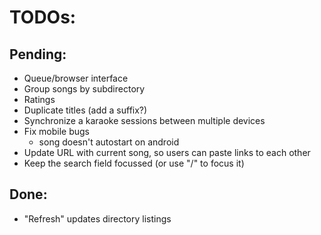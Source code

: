 # TODOs:

## Pending:

* Queue/browser interface
* Group songs by subdirectory
* Ratings
* Duplicate titles (add a suffix?)
* Synchronize a karaoke sessions between multiple devices
* Fix mobile bugs
  - song doesn't autostart on android
* Update URL with current song, so users can paste links to each other
* Keep the search field focussed (or use "/" to focus it)

## Done:
* "Refresh" updates directory listings
